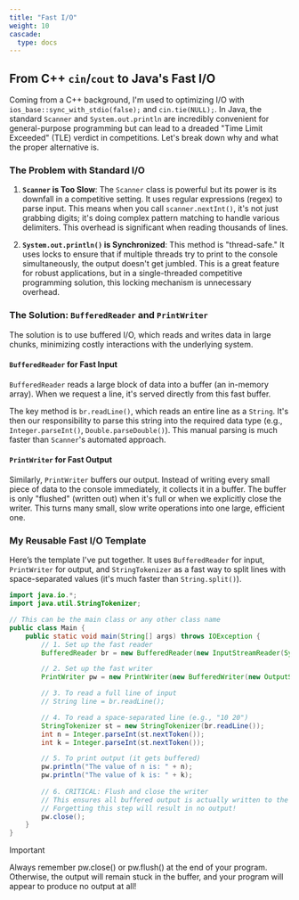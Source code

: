 ```yaml
---
title: "Fast I/O"
weight: 10
cascade:
  type: docs
---
```


## From C++ `cin`/`cout` to Java's Fast I/O

Coming from a C++ background, I'm used to optimizing I/O with `ios_base::sync_with_stdio(false);` and `cin.tie(NULL);`. In Java, the standard `Scanner` and `System.out.println` are incredibly convenient for general-purpose programming but can lead to a dreaded "Time Limit Exceeded" (TLE) verdict in competitions. Let's break down why and what the proper alternative is.

### The Problem with Standard I/O

1. **`Scanner` is Too Slow**: The `Scanner` class is powerful but its power is its downfall in a competitive setting. It uses regular expressions (regex) to parse input. This means when you call `scanner.nextInt()`, it's not just grabbing digits; it's doing complex pattern matching to handle various delimiters. This overhead is significant when reading thousands of lines.

2. **`System.out.println()` is Synchronized**: This method is "thread-safe." It uses locks to ensure that if multiple threads try to print to the console simultaneously, the output doesn't get jumbled. This is a great feature for robust applications, but in a single-threaded competitive programming solution, this locking mechanism is unnecessary overhead.

### The Solution: `BufferedReader` and `PrintWriter`

The solution is to use buffered I/O, which reads and writes data in large chunks, minimizing costly interactions with the underlying system.

#### `BufferedReader` for Fast Input

`BufferedReader` reads a large block of data into a buffer (an in-memory array). When we request a line, it's served directly from this fast buffer.

The key method is `br.readLine()`, which reads an entire line as a `String`. It's then our responsibility to parse this string into the required data type (e.g., `Integer.parseInt()`, `Double.parseDouble()`). This manual parsing is much faster than `Scanner`'s automated approach.

#### `PrintWriter` for Fast Output

Similarly, `PrintWriter` buffers our output. Instead of writing every small piece of data to the console immediately, it collects it in a buffer. The buffer is only "flushed" (written out) when it's full or when we explicitly close the writer. This turns many small, slow write operations into one large, efficient one.

### My Reusable Fast I/O Template

Here’s the template I've put together. It uses `BufferedReader` for input, `PrintWriter` for output, and `StringTokenizer` as a fast way to split lines with space-separated values (it's much faster than `String.split()`).

```java
import java.io.*;
import java.util.StringTokenizer;

// This can be the main class or any other class name
public class Main {
    public static void main(String[] args) throws IOException {
        // 1. Set up the fast reader
        BufferedReader br = new BufferedReader(new InputStreamReader(System.in));

        // 2. Set up the fast writer
        PrintWriter pw = new PrintWriter(new BufferedWriter(new OutputStreamWriter(System.out)));

        // 3. To read a full line of input
        // String line = br.readLine();

        // 4. To read a space-separated line (e.g., "10 20")
        StringTokenizer st = new StringTokenizer(br.readLine());
        int n = Integer.parseInt(st.nextToken());
        int k = Integer.parseInt(st.nextToken());

        // 5. To print output (it gets buffered)
        pw.println("The value of n is: " + n);
        pw.println("The value of k is: " + k);
        
        // 6. CRITICAL: Flush and close the writer
        // This ensures all buffered output is actually written to the console.
        // Forgetting this step will result in no output!
        pw.close(); 
    }
}
```

>[!IMPORTANT]
> Always remember pw.close() or pw.flush() at the end of your program. Otherwise, the output will remain stuck in the buffer, and your program will appear to produce no output at all!

